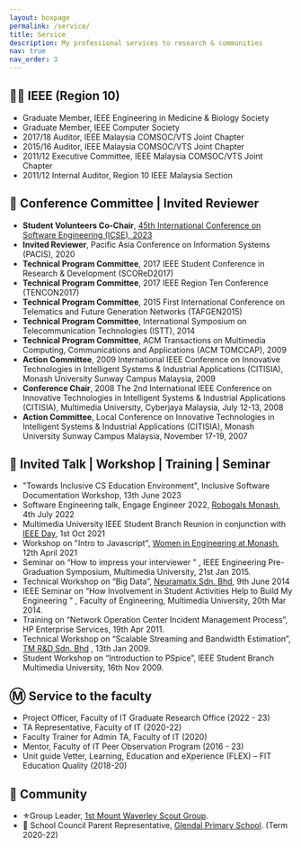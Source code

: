 ```yaml
---
layout: boxpage
permalink: /service/
title: Service
description: My professional services to research & communities
nav: true
nav_order: 3
---
```


## 👨‍💻 IEEE (Region 10)
- Graduate Member, IEEE Engineering in Medicine & Biology Society
- Graduate Member, IEEE Computer Society
- 2017/18 Auditor, IEEE Malaysia COMSOC/VTS Joint Chapter
- 2015/16 Auditor, IEEE Malaysia COMSOC/VTS Joint Chapter
- 2011/12 Executive Committee, IEEE Malaysia COMSOC/VTS Joint Chapter
- 2011/12 Internal Auditor, Region 10 IEEE Malaysia Section


## 📜 Conference Committee | Invited Reviewer
- **Student Volunteers Co-Chair**, [45th International Conference on Software Engineering (ICSE), 2023](https://conf.researchr.org/home/icse-2023)
- **Invited Reviewer**, Pacific Asia Conference on Information Systems (PACIS), 2020
- **Technical Program Committee**, 2017 IEEE Student Conference in Research & Development (SCOReD2017)
- **Technical Program Committee**, 2017 IEEE Region Ten Conference (TENCON2017)
- **Technical Program Committee**, 2015 First International Conference on Telematics and Future Generation Networks (TAFGEN2015)
- **Technical Program Committee**, International Symposium on Telecommunication Technologies (ISTT), 2014
- **Technical Program Committee**, ACM Transactions on Multimedia Computing, Communications and Applications (ACM TOMCCAP), 2009​
- **​Action Committee**, 2009 International IEEE Conference on Innovative Technologies in Intelligent Systems & Industrial Applications (CITISIA), Monash University Sunway Campus Malaysia, 2009
- **Conference Chair**, 2008 The 2nd International IEEE Conference on Innovative Technologies in Intelligent Systems & Industrial Applications (CITISIA), Multimedia University, Cyberjaya Malaysia, July 12-13, 2008
- **Action Committee**, Local Conference on Innovative Technologies in Intelligent Systems & Industrial Applications (CITISIA), Monash University Sunway Campus Malaysia, November 17-19, 2007


## 🎤 Invited Talk | Workshop | Training | Seminar
- "Towards Inclusive CS Education Environment", Inclusive Software Documentation Workshop, 13th June 2023
- Software Engineering talk, Engage Engineer 2022, [Robogals Monash](https://www.robogalsvic.org/monash), 4th July 2022
- Multimedia University IEEE Student Branch Reunion in conjunction with [IEEE Day](https://ieeeday.org/), 1st Oct 2021
- Workshop on "Intro to Javascript", [Women in Engineering at Monash](https://womeninengatmonash.com/), 12th April 2021
- Seminar  on “How to impress your interviewer " , IEEE Engineering Pre-Graduation Symposium, Multimedia University, 21st Jan 2015.
- Technical Workshop on “Big Data”, [Neuramatix Sdn. Bhd](https://neuramatix.com/), 9th June 2014
- IEEE Seminar on “How Involvement in Student Activities Help to Build My Engineering " , Faculty of Engineering, Multimedia University, 20th Mar 2014.
- Training on “Network Operation Center Incident Management Process”, HP Enterprise Services, 19th Apr 2011.
- Technical Workshop on “Scalable Streaming and Bandwidth Estimation”, [TM R&D Sdn. Bhd](https://www.tmrnd.com.my/) , 13th Jan 2009.
- Student Workshop on “Introduction to PSpice”, IEEE Student Branch Multimedia University, 16th Nov 2009.


## Ⓜ️ Service to the faculty
- Project Officer, Faculty of IT Graduate Research Office (2022 - 23)
- TA Representative, Faculty of IT (2020-22)
- Faculty Trainer for Admin TA, Faculty of IT (2020)
- Mentor, Faculty of IT Peer Observation Program (2016 - 23)
- Unit guide Vetter, Learning, Education and eXperience (FLEX) – FIT Education Quality (2018-20)


## 🏡 Community
- ⚜️Group Leader, [1st Mount Waverley Scout Group](https://www.1stmtwaverleyscouts.org.au/).
- 🏫 School Council Parent Representative, [Glendal Primary School](https://www.glendalps.vic.edu.au/). (Term 2020-22)
